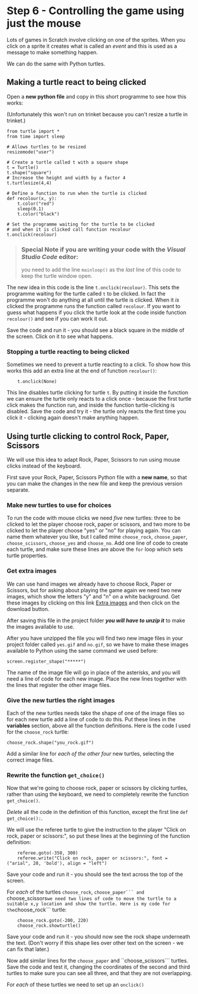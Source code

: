 # Step 6 - Controlling the game using just the mouse

Lots of games in Scratch involve clicking on one of the sprites. When you click on a sprite it creates what is called an *event* and this is used as a message to make something happen.

We can do the same with Python turtles.

## Making a turtle react to being clicked

Open a **new python file** and copy in this short programme to see how this works:

(Unfortunately this won't run on trinket because you can't resize a turtle in trinket.)
```
from turtle import *
from time import sleep

# Allows turtles to be resized
resizemode("user")

# Create a turtle called t with a square shape
t = Turtle()
t.shape("square")
# Increase the height and width by a factor 4
t.turtlesize(4,4)

# Define a function to run when the turtle is clicked
def recolour(x, y):
    t.color("red")
    sleep(0.1)
    t.color("black")

# Set the programme waiting for the turtle to be clicked
# and when it is clicked call function recolour
t.onclick(recolour)
```
>### Special Note if you are writing your code with the *Visual Studio Code* editor:
>you need to add the line ```mainloop()``` as the *last* line of this code to keep the turtle window open.

The new idea in this code is the line ```t.onclick(recolour)```. This sets the programme waiting for the turtle called ```t``` to be clicked. In fact the programme won't do anything at all until the turtle is clicked. When it *is* clicked the programme runs the function called ```recolour```. If you want to guess what happens if you click the turtle look at the code inside function ```recolour()``` and see if you can work it out.

Save the code and run it - you should see a black square in the middle of the screen. Click on it to see what happens.

### Stopping a turtle reacting to being clicked

Sometimes we need to prevent a turtle reacting to a click. To show how this works this add an extra line at the end of function ```recolour()```:
```
    t.onclick(None)
```
This line disables turtle clicking for turtle ```t```. By putting it inside the function we can ensure the turtle only reacts to a click once - because the first turtle click makes the function run, and inside the function turtle-clicking is disabled. Save the code and try it - the turtle only reacts the first time you click it - clicking again doesn't make anything happen.

## Using turtle clicking to control Rock, Paper, Scissors

We will use this idea to adapt Rock, Paper, Scissors to run using mouse clicks instead of the keyboard.

First save your Rock, Paper, Scissors Python file with a **new name**, so that you can make the changes in the new file and keep the previous version separate. 

### Make new turtles to use for choices

To run the code with mouse clicks we need *five* new turtles: three to be clicked to let the player choose rock, paper or scissors, and two more to be clicked to let the player choose "yes" or "no" for playing again. You can name them whatever you like, but I called mine ```choose_rock```, ```choose_paper```, ```choose_scissors```, ```choose_yes``` and ```choose_no```. Add one line of code to create each turtle, and make sure these lines are above the ```for``` loop which sets turtle properties.

### Get extra images

We can use hand images we already have to choose Rock, Paper or Scissors, but for asking about playing the game again we need two new images, which show the letters "y" and "n" on a white background. Get these images by clicking on this link [Extra images](extra_images.zip) and then click on the download button.

After saving this file in the project folder **_you will have to unzip it_** to make the images available to use.

After you have unzipped the file you will find two new image files in your project folder called ```yes.gif``` and ```no.gif```, so we have to make these images available to Python using the same command we used before:
```
screen.register_shape("*****")
```
The name of the image file will go in place of the asterisks, and you will need a line of code for each new image. Place the new lines together with the lines that register the other image files.

### Give the new turtles the right images

Each of the new turtles needs take the shape of one of the image files so for each new turtle add a line of code to do this. Put these lines in the **variables** section, above all the function definitions. Here is the code I used for the ```choose_rock``` turtle:
```
choose_rock.shape("you_rock.gif")
```

Add a similar line for *each of the other four* new turtles, selecting the correct image files.

### Rewrite the function ```get_choice()```

Now that we're going to choose rock, paper or scissors by clicking turtles, rather than using the keyboard, we need to completely rewrite the function ```get_choice()```. 

_*Delete*_ all the code in the definition of this function, except the first line ```def get_choice():```.

We will use the referee turtle to give the instruction to the player "Click on rock, paper or scissors:", so put these lines at the beginning of the function definition:
```
    referee.goto(-350, 300)
    referee.write("Click on rock, paper or scissors:", font = ("arial", 28, 'bold'), align = "left")
```

Save your code and run it - you should see the text across the top of the screen.

For *each* of the turtles ```choose_rock```, ``choose_paper``` and ``choose_scissors``` we need two lines of code to move the turtle to a suitable x,y location and show the turtle. Here is my code for the ```choose_rock``` turtle:
```
    choose_rock.goto(-200, 220)
    choose_rock.showturtle()
```

Save your code and run it - you should now see the rock shape underneath the text. (Don't worry if this shape lies over other text on the screen - we can fix that later.)

Now add similar lines for the ```choose_paper``` and ``choose_scissors``` turtles. Save the code and test it, changing the coordinates of the second and third turtles to make sure you can see all three, and that they are not overlapping.


For *each* of these turtles we need to set up an ```onclick()```





